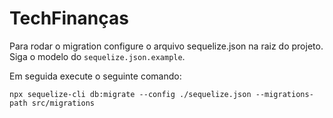 # TechFinanças

Para rodar o migration configure o arquivo sequelize.json na raiz do projeto. Siga o modelo do `sequelize.json.example`.

Em seguida execute o seguinte comando:
```
npx sequelize-cli db:migrate --config ./sequelize.json --migrations-path src/migrations
```